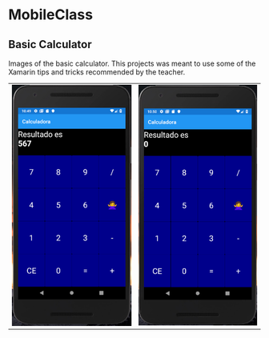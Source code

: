 # MobileClass

## Basic Calculator

Images of the basic calculator. This projects was meant to use some of the Xamarin tips and tricks recommended by the teacher.

|                                                                               |                                                       |
| :---------------------------------------------------------------------------: | :---------------------------------------------------: |
|                 ![First image](images/imageOne.PNG)                           |             ![Second Image](images/imageTwo.PNG)      |

